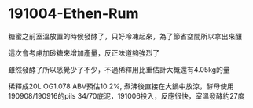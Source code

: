 # 191004-Ethen-Rum

糖蜜之前室溫放置的時候發酵了，只好冷凍起來，為了節省空間所以拿出來釀

這次會考慮加砂糖來增加產量，反正味道夠強烈了

雖然發酵了所以感覺少了不少，不過稀釋用比重估計大概還有4.05kg的量

稀釋成20L OG1.078 ABV預估10.2%, 煮沸後直接在大鍋中放涼，酵母使用190908/190916的pils 34/70底泥，191006投入，反應很快，室溫發酵約27度